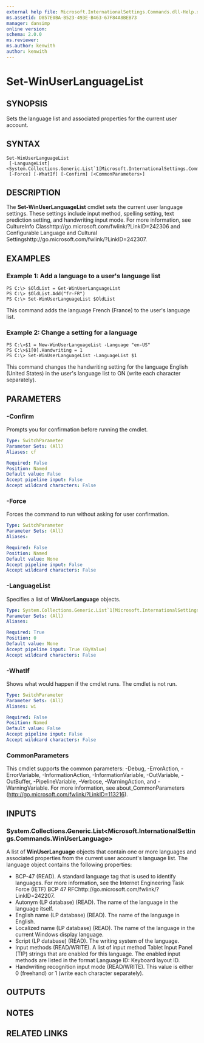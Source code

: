 ```yaml
---
external help file: Microsoft.InternationalSettings.Commands.dll-Help.xml
ms.assetid: D857E0BA-B523-493E-B463-67F84A8BEB73
manager: dansimp
online version: 
schema: 2.0.0
ms.reviewer:
ms.author: kenwith
author: kenwith
---
```


# Set-WinUserLanguageList

## SYNOPSIS
Sets the language list and associated properties for the current user account.

## SYNTAX

```
Set-WinUserLanguageList
 [-LanguageList] <System.Collections.Generic.List`1[Microsoft.InternationalSettings.Commands.WinUserLanguage]>
 [-Force] [-WhatIf] [-Confirm] [<CommonParameters>]
```

## DESCRIPTION
The **Set-WinUserLanguageList** cmdlet sets the current user language settings.
These settings include input method, spelling setting, text prediction setting, and handwriting input mode.
For more information, see CultureInfo Classhttp://go.microsoft.com/fwlink/?LinkID=242306 and Configurable Language and Cultural Settingshttp://go.microsoft.com/fwlink/?LinkID=242307.

## EXAMPLES

### Example 1: Add a language to a user's language list
```
PS C:\> $OldList = Get-WinUserLanguageList
PS C:\> $OldList.Add("fr-FR")
PS C:\> Set-WinUserLanguageList $OldList
```

This command adds the language French (France) to the user's language list.

### Example 2: Change a setting for a language
```
PS C:\>$1 = New-WinUserLanguageList -Language "en-US"
PS C:\>$1[0].Handwriting = 1
PS C:\> Set-WinUserLanguageList -LanguageList $1
```

This command changes the handwriting setting for the language English (United States) in the user's language list to ON (write each character separately).

## PARAMETERS

### -Confirm
Prompts you for confirmation before running the cmdlet.

```yaml
Type: SwitchParameter
Parameter Sets: (All)
Aliases: cf

Required: False
Position: Named
Default value: False
Accept pipeline input: False
Accept wildcard characters: False
```

### -Force
Forces the command to run without asking for user confirmation.

```yaml
Type: SwitchParameter
Parameter Sets: (All)
Aliases: 

Required: False
Position: Named
Default value: None
Accept pipeline input: False
Accept wildcard characters: False
```

### -LanguageList
Specifies a list of **WinUserLanguage** objects.

```yaml
Type: System.Collections.Generic.List`1[Microsoft.InternationalSettings.Commands.WinUserLanguage]
Parameter Sets: (All)
Aliases: 

Required: True
Position: 0
Default value: None
Accept pipeline input: True (ByValue)
Accept wildcard characters: False
```

### -WhatIf
Shows what would happen if the cmdlet runs.
The cmdlet is not run.

```yaml
Type: SwitchParameter
Parameter Sets: (All)
Aliases: wi

Required: False
Position: Named
Default value: False
Accept pipeline input: False
Accept wildcard characters: False
```

### CommonParameters
This cmdlet supports the common parameters: -Debug, -ErrorAction, -ErrorVariable, -InformationAction, -InformationVariable, -OutVariable, -OutBuffer, -PipelineVariable, -Verbose, -WarningAction, and -WarningVariable. For more information, see about_CommonParameters (http://go.microsoft.com/fwlink/?LinkID=113216).

## INPUTS

### System.Collections.Generic.List<Microsoft.InternationalSettings.Commands.WinUserLanguage>
A list of **WinUserLanguage** objects that contain one or more languages and associated properties from the current user account's language list. 
The language object contains the following properties:

- BCP-47 (READ). A standard language tag that is used to identify languages. For more information, see the Internet Engineering Task Force (IETF) BCP 47 RFChttp://go.microsoft.com/fwlink/?LinkID=242207. 
- Autonym (LP database) (READ). The name of the language in the language itself. 
- English name (LP database) (READ). The name of the language in English. 
- Localized name (LP database) (READ). The name of the language in the current Windows display language. 
- Script (LP database) (READ). The writing system of the language. 
- Input methods (READ/WRITE). A list of input method Tablet Input Panel (TIP) strings that are enabled for this language. The enabled input methods are listed in the format Language ID: Keyboard layout ID. 
- Handwriting recognition input mode (READ/WRITE). This value is either 0 (freehand) or 1 (write each character separately).

## OUTPUTS

## NOTES

## RELATED LINKS

